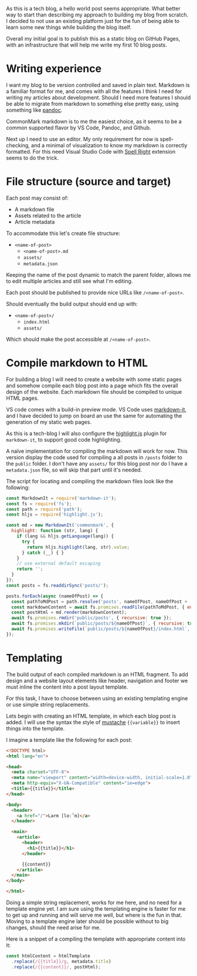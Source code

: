 As this is a tech blog, a hello world post seems appropriate. What better way to start than describing my approach to building my blog from scratch. I decided to not use an existing platform just for the fun of being able to learn some new things while building the blog itself.

Overall my initial goal is to publish this as a static blog on GitHub Pages, with an infrastructure that will help me write my first 10 blog posts.

# Writing experience

I want my blog to be version controlled and saved in plain text. Markdown is a familiar format for me, and comes with all the features I think I need for writing my articles about development. Should I need more features I should be able to migrate from markdown to something else pretty easy, using something like [pandoc](https://pandoc.org/).

CommonMark markdown is to me the easiest choice, as it seems to be a common supported flavor by VS Code, Pandoc, and Github.

Next up I need to use an editor. My only requirement for now is spell-checking, and a minimal of visualization to know my markdown is correctly formatted. For this need Visual Studio Code with [Spell Right](https://marketplace.visualstudio.com/items?itemName=ban.spellright) extension seems to do the trick.

# File structure (source and target)

Each post may consist of:

-  A markdown file
-  Assets related to the article
-  Article metadata

To accommodate this let's create file structure:

- `<name-of-post>`
  - `<name-of-post>.md`
  - `assets/`
  - `metadata.json`

Keeping the name of the post dynamic to match the parent folder, allows me to edit multiple articles and still see what I'm editing.

Each post should be published to provide nice URLs like `/<name-of-post>`.

Should eventually the build output should end up with:

- `<name-of-post>/`
  -  `index.html`
  -  `assets/`

Which should make the post accessible at `/<name-of-post>`.

# Compile markdown to HTML

For building a blog I will need to create a website with some static pages and somehow compile each blog post into a page which fits the overall design of the website. Each markdown file should be compiled to unique HTML pages.

VS code comes with a build-in preview mode. VS Code uses [markdown-it](https://markdown-it.github.io/), and I have decided to jump on board an use the same for automating the generation of my static web pages.

As this is a tech-blog I will also configure the [highlight.js](https://highlightjs.org/) plugin for `markdown-it`, to support good code highlighting.

A naïve implementation for compiling the markdown will work for now. This version display the code used for compiling a all posts in `/posts` folder to the `public` folder. I don't have any `assets/` for this blog post nor do I have a `metadata.json` file, so will skip that part until it's needed.

The script for locating and compiling the markdown files look like the following:

```js
const MarkdownIt = require('markdown-it');
const fs = require('fs');
const path = require('path');
const hljs = require('highlight.js');

const md = new MarkdownIt('commonmark', {
  highlight: function (str, lang) {
    if (lang && hljs.getLanguage(lang)) {
      try {
        return hljs.highlight(lang, str).value;
      } catch (__) { }
    }
    // use external default escaping
    return '';
  }
});
const posts = fs.readdirSync('posts/');

posts.forEach(async (nameOfPost) => {
  const pathToMdPost = path.resolve('posts', nameOfPost, nameOfPost + '.md');
  const markdownContent = await fs.promises.readFile(pathToMdPost, { encoding: 'utf8' });
  const postHtml = md.render(markdownContent);
  await fs.promises.rmdir('public/posts', { recursive: true });
  await fs.promises.mkdir(`public/posts/${nameOfPost}`, { recursive: true });
  await fs.promises.writeFile(`public/posts/${nameOfPost}/index.html`, postHtml);
});
```

# Templating

The build output of each compiled markdown is an HTML fragment. To add design and a website layout elements like header, navigation and footer we must inline the content into a post layout template.

For this task, I have to choose between using an existing templating engine or use simple string replacements.

Lets begin with creating an HTML template, in which each blog post is added. I will use the syntax the style of [mustache](http://mustache.github.io)  `{{variable}}` to insert things into the template.

I imagine a template like the following for each post:

```html
<!DOCTYPE html>
<html lang="en">

<head>
  <meta charset="UTF-8">
  <meta name="viewport" content="width=device-width, initial-scale=1.0">
  <meta http-equiv="X-UA-Compatible" content="ie=edge">
  <title>{{title}}</title>
</head>

<body>
  <header>
    <a href="/">Larm [lɑːˀm]</a>
  </header>

  <main>
    <article>
      <header>
        <h1>{{title}}</h1>
      </header>

      {{content}}
    </article>
  </main>
</body>

</html>
```
Doing a simple string replacement, works for me here, and no need for a template engine yet. I am sure using the templating engine is faster for me to get up and running and will serve me well, but where is the fun in that. Moving to a template engine later should be possible without to big changes, should the need arise for me.

Here is a snippet of a compiling the template with appropriate content into it:

```js
const htmlContent = htmlTemplate
  .replace(/{{title}}/g, metadata.title)
  .replace(/{{content}}/, postHtml);
```


